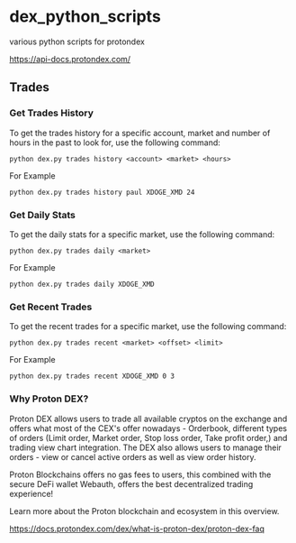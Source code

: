 # dex_python_scripts
various python scripts for protondex

https://api-docs.protondex.com/

## Trades

### Get Trades History
To get the trades history for a specific account, market and number of hours in the past to look for, use the following command:
```
python dex.py trades history <account> <market> <hours>
```

For Example
```
python dex.py trades history paul XDOGE_XMD 24
```

### Get Daily Stats
To get the daily stats for a specific market, use the following command:
```
python dex.py trades daily <market>
```

For Example
```
python dex.py trades daily XDOGE_XMD
```

### Get Recent Trades
To get the recent trades for a specific market, use the following command:

```
python dex.py trades recent <market> <offset> <limit>
```

For Example
```
python dex.py trades recent XDOGE_XMD 0 3
```



### Why Proton DEX?
Proton DEX allows users to trade all available cryptos on the exchange and offers what most of the CEX's offer nowadays - Orderbook, different types of orders (Limit order, Market order, Stop loss order, Take profit order,) and trading view chart integration. The DEX also allows users to manage their orders - view or cancel active orders as well as view order history.

Proton Blockchains offers no gas fees to users, this combined with the secure DeFi wallet Webauth, offers the best decentralized trading experience!

Learn more about the Proton blockchain and ecosystem in this overview.

https://docs.protondex.com/dex/what-is-proton-dex/proton-dex-faq

